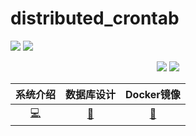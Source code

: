 # distributed_crontab


![](https://img.shields.io/badge/update-today-blue.svg) ![](https://img.shields.io/badge/gitbook-making-lightgrey.svg)
<div align="center">
    <a href="https://github.com/JacoobH/personal-blog-angular2"> <img src="https://badgen.net/github/stars/JacoobH/personal-blog-angular2?icon=github&color=4ab8a1"></a>
    <a href="https://github.com/JacoobH/personal-blog-angular2"> <img src="https://badgen.net/github/forks/JacoobH/personal-blog-angular2?icon=github&color=4ab8a1"></a>
    
</div>

| 系统介绍 |数据库设计|Docker镜像
| :---: | :----: | :----: |
| [:computer:](#computer-系统介绍)  |[:floppy_disk:](#floppy_disk-数据库设计)|[:floppy_disk:](#floppy_disk-Docker镜像)|

